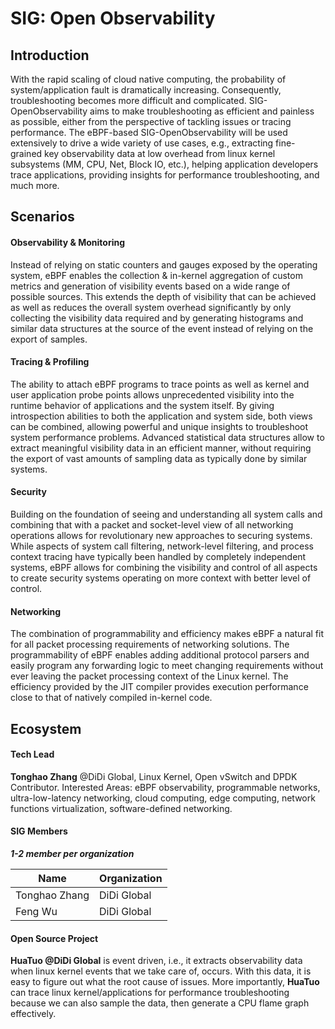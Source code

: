 # SIG: Open Observability

## Introduction

With the rapid scaling of cloud native computing, the probability of system/application fault is dramatically increasing. Consequently, troubleshooting becomes more difficult and complicated. SIG-OpenObservability aims to make troubleshooting as efficient and painless as possible, either from the perspective of tackling issues or tracing performance. The eBPF-based SIG-OpenObservability will be used extensively to drive a wide variety of use cases, e.g., extracting fine-grained key observability data at low overhead from linux kernel subsystems (MM, CPU, Net, Block IO, etc.), helping application developers trace applications, providing insights for performance troubleshooting, and much more.

## Scenarios

#### Observability & Monitoring

Instead of relying on static counters and gauges exposed by the operating system, eBPF enables the collection & in-kernel aggregation of custom metrics and generation of visibility events based on a wide range of possible sources. This extends the depth of visibility that can be achieved as well as reduces the overall system overhead significantly by only collecting the visibility data required and by generating histograms and similar data structures at the source of the event instead of relying on the export of samples.

#### Tracing & Profiling

The ability to attach eBPF programs to trace points as well as kernel and user application probe points allows unprecedented visibility into the runtime behavior of applications and the system itself. By giving introspection abilities to both the application and system side, both views can be combined, allowing powerful and unique insights to troubleshoot system performance problems. Advanced statistical data structures allow to extract meaningful visibility data in an efficient manner, without requiring the export of vast amounts of sampling data as typically done by similar systems.


#### Security

Building on the foundation of seeing and understanding all system calls and combining that with a packet and socket-level view of all networking operations allows for revolutionary new approaches to securing systems. While aspects of system call filtering, network-level filtering, and process context tracing have typically been handled by completely independent systems, eBPF allows for combining the visibility and control of all aspects to create security systems operating on more context with better level of control.

#### Networking

The combination of programmability and efficiency makes eBPF a natural fit for all packet processing requirements of networking solutions. The programmability of eBPF enables adding additional protocol parsers and easily program any forwarding logic to meet changing requirements without ever leaving the packet processing context of the Linux kernel. The efficiency provided by the JIT compiler provides execution performance close to that of natively compiled in-kernel code.


## Ecosystem

#### Tech Lead

**Tonghao Zhang** @DiDi Global, Linux Kernel, Open vSwitch and DPDK Contributor. Interested Areas: eBPF observability, programmable networks, ultra-low-latency networking, cloud computing, edge computing, network functions virtualization, software-defined networking.

#### SIG Members

***1-2 member per organization***

| Name                        | Organization         |
| --------------------------- | -------------------- |
| Tonghao Zhang                | DiDi Global   |
| Feng Wu                | DiDi Global   |


#### Open Source Project

**HuaTuo @DiDi Global** is event driven, i.e., it extracts observability data when linux kernel events that we take care of, occurs. With this data, it is easy to figure out what the root cause of issues. More importantly, **HuaTuo** can trace linux kernel/applications for performance troubleshooting because we can also sample the data, then generate a CPU flame graph effectively.

